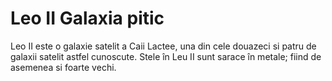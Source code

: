 # Leo II Galaxia pitic

Leo II este o galaxie satelit a Caii Lactee, una din cele douazeci si patru de
galaxii satelit astfel cunoscute. Stele în Leu II sunt sarace în metale; fiind
de asemenea si foarte vechi.
